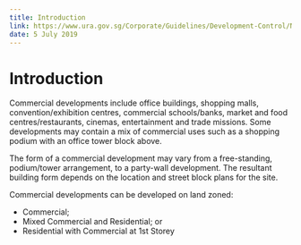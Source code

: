 ```yaml
---
title: Introduction
link: https://www.ura.gov.sg/Corporate/Guidelines/Development-Control/Non-Residential/Commercial/Introduction
date: 5 July 2019
---
```


# Introduction

Commercial developments include office buildings, shopping malls, convention/exhibition centres, commercial schools/banks, market and food centres/restaurants, cinemas, entertainment and trade missions. Some developments may contain a mix of commercial uses such as a shopping podium with an office tower block above.

The form of a commercial development may vary from a free-standing, podium/tower arrangement, to a party-wall development. The resultant building form depends on the location and street block plans for the site.

Commercial developments can be developed on land zoned:

- Commercial;
- Mixed Commercial and Residential; or
- Residential with Commercial at 1st Storey
